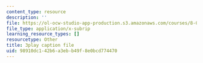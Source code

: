 ```yaml
---
content_type: resource
description: ''
file: https://ol-ocw-studio-app-production.s3.amazonaws.com/courses/8-01sc-classical-mechanics-fall-2016/98910dc142b6a3ebb49f8e0bcd774470_tniGFmPQc0E.srt
file_type: application/x-subrip
learning_resource_types: []
resourcetype: Other
title: 3play caption file
uid: 98910dc1-42b6-a3eb-b49f-8e0bcd774470
---
```

